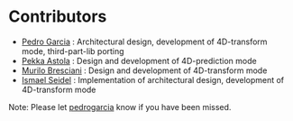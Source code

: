 # Contributors

  - [Pedro Garcia](https://gitlab.com/pedrogarcia) : Architectural design, development of 4D-transform mode, third-part-lib porting
  - [Pekka Astola](https://gitlab.com/astolap) : Design and development of 4D-prediction mode
  - [Murilo Bresciani](https://gitlab.com/murilotetuff) : Design and development of 4D-transform mode
  - [Ismael Seidel](https://gitlab.com/ismaelseidel) : Implementation of architectural design, development of 4D-transform mode

Note: Please let [pedrogarcia](https://gitlab.com/pedrogarcia) know if you have been missed.
